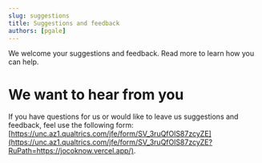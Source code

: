 ```yaml
---
slug: suggestions
title: Suggestions and feedback
authors: [pgale]
---
```


We welcome your suggestions and feedback. Read more to learn how you can help.

<!-- truncate -->

# We want to hear from you

If you have questions for us or would like to leave us suggestions and feedback, feel use the following form: [https://unc.az1.qualtrics.com/jfe/form/SV_3ruQfOlS87zcyZE](https://unc.az1.qualtrics.com/jfe/form/SV_3ruQfOlS87zcyZE?RuPath=https://jocoknow.vercel.app/).
